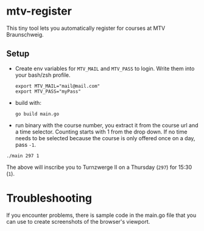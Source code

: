 # mtv-register
This tiny tool lets you automatically register for courses at MTV Braunschweig.

## Setup

* Create env variables for `MTV_MAIL` and `MTV_PASS` to login. Write them into your bash/zsh profile.

  ```
  export MTV_MAIL="mail@mail.com"
  export MTV_PASS="myPass"
  ```
* build with:

  ```
  go build main.go
  ```
 
* run binary with the course number, you extract it from the course url and a time selector. Counting starts with 1 from the drop down. If no time needs to be selected because the course is only offered once on a day, pass `-1`.

 ```
 ./main 297 1
 ```
 The above will inscribe you to Turnzwerge II on a Thursday (`297`) for 15:30 (`1`).

# Troubleshooting

If you encounter problems, there is sample code in the main.go file that you can use to create screenshots of the browser's viewport.
